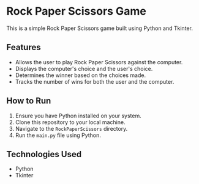 
# Rock Paper Scissors Game

This is a simple Rock Paper Scissors game built using Python and Tkinter.

## Features
- Allows the user to play Rock Paper Scissors against the computer.
- Displays the computer's choice and the user's choice.
- Determines the winner based on the choices made.
- Tracks the number of wins for both the user and the computer.

## How to Run
1. Ensure you have Python installed on your system.
2. Clone this repository to your local machine.
3. Navigate to the `RockPaperScissors` directory.
4. Run the `main.py` file using Python.

## Technologies Used
- Python
- Tkinter

